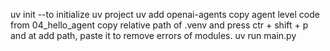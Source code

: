uv init  --to initialize uv project
uv add openai-agents
copy agent level code from 04_hello_agent
copy relative path of .venv and press ctr + shift + p and at add path, paste it to remove errors of modules.
uv run main.py